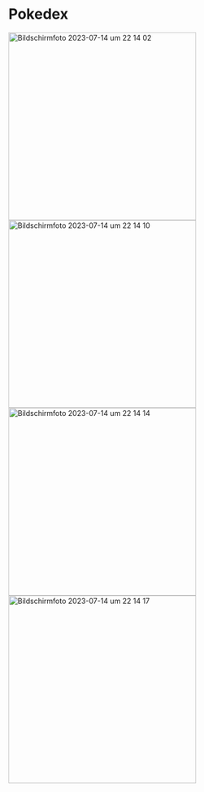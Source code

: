 # Pokedex

<img width="369" alt="Bildschirmfoto 2023-07-14 um 22 14 02" src="https://github.com/Iskhak04/calculator/assets/109889930/014c12bc-cf82-4c87-aaf7-34b556e7cb36">

<img width="369" alt="Bildschirmfoto 2023-07-14 um 22 14 10" src="https://github.com/Iskhak04/calculator/assets/109889930/b837a934-431e-4244-94d6-b46afffa3c4d">


<img width="369" alt="Bildschirmfoto 2023-07-14 um 22 14 14" src="https://github.com/Iskhak04/calculator/assets/109889930/e78890a9-af41-47ad-b652-03fe97b6cf1e">

<img width="369" alt="Bildschirmfoto 2023-07-14 um 22 14 17" src="https://github.com/Iskhak04/calculator/assets/109889930/0a700ccc-4d52-451e-9611-a0a9c8174ebf">
